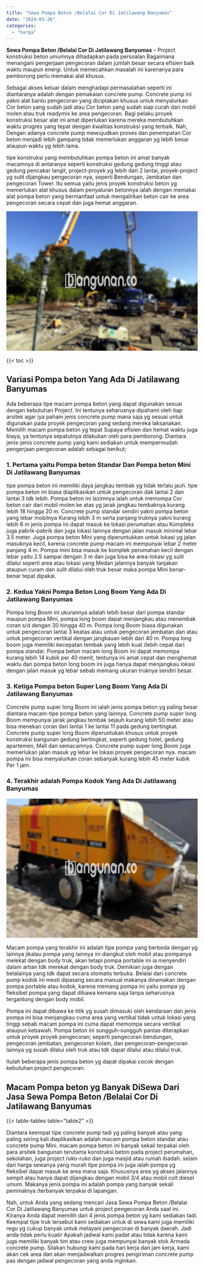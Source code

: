 ```yaml
---
title: "Sewa Pompa Beton /Belalai Cor Di Jatilawang Banyumas"
date: "2024-03-26"
categories: 
  - "harga"
---
```


**Sewa Pompa Beton /Belalai Cor Di Jatilawang Banyumas** – Project konstruksi beton umumnya dihadapkan pada persoalan Bagaimana menangani pengerjaan pengecoran dalam jumlah besar secara efisien baik waktu maupun energi. Untuk memecahkan masalah ini karenanya para pemborong perlu memakai alat khusus.

Sebagai akses keluar dalam menghadapi permasalahan seperti ini diantaranya adalah dengan pemakaian concrete pump. Concrete pump ini yakni alat bantu pengecoran yang diciptakan khusus untuk menyalurkan Cor beton yang sudah jadi atau Cor beton yang sudah siap curah dari mobil molen atau truk readymix ke area pengecoran. Bagi pelaku proyek konstruksi besar alat ini amat diperlukan karena mereka membutuhkan waktu progres yang tepat dengan kwalitas konstruksi yang terbaik. Nah, Dengan adanya concrete pump mewujudkan proses dan penempatan Cor beton menjadi lebih gampang tidak memerlukan anggaran yg lebih besar ataupun waktu yg lebih lama.

tipe konstruksi yang membutuhkan pompa beton ini amat banyak macamnya di antaranya seperti konstruksi gedung gedung tinggi atau gedung pencakar langit, project-proyek yg lebih dari 2 lantai, proyek-project yg sulit dijangkau pengecoran nya, seperti Bendungan, Jembatan dan pengecoran Tower. Itu semua yaitu jenis proyek konstruksi beton yg memerlukan alat khusus dalam penyaluran betonnya ialah dengan memakai alat pompa beton yang bermanfaat untuk mengalirkan beton cair ke area pengecoran secara cepat dan juga hemat anggaran.

![Sewa Pompa Beton /Belalai Cor Di Jatilawang Banyumas](/images/sewa-concrete-pump-12.png)

{{< toc >}}

## Variasi Pompa beton Yang Ada Di Jatilawang Banyumas

Ada beberapa tipe macam pompa beton yang dapat digunakan sesuai dengan kebutuhan Project. Ini tentunya seharusnya dipahami oleh tiap arsitek agar iya paham jenis concrete pump mana saja yg sesuai untuk digunakan pada proyek pengecoran yang sedang mereka laksanakan. Memilih macam pompa beton yg tepat Supaya efisien dan hemat waktu juga biaya, ya tentunya sepatutnya dilakukan oleh para pemborong. Diantara jenis-jenis concrete pump yang kami sediakan untuk mempermudah pengerjaan pengecoran adalah sebagai berikut;

### 1\. Pertama yaitu Pompa beton Standar Dan Pompa beton Mini Di Jatilawang Banyumas

tipe pompa beton ini memiliki daya jangkau tembak yg tidak terlalu jauh. tipe pompa beton ini biasa diaplikasikan untuk pengecoran dak lantai 2 dan lantai 3 tdk lebih. Pompa beton ini lazimnya ialah untuk memompa Cor beton cair dari mobil molen ke atas yg jarak jangkau tembaknya kurang lebih 18 hingga 20 m. Concrete pump standar sendiri yakni pompa beton yang lebar mobilnya Kurang lebih 3 m serta panjang truknya yakni kurang lebih 6 m jenis pompa ini dapat masuk ke lokasi perumahan atau Kompleks juga pabrik-pabrik dan juga lokasi lainnya dengan jalan masuk minimal lebar 3.5 meter. Juga pompa beton Mini yang diperuntukkan untuk lokasi yg jalan masuknya kecil, karena concrete pump macam ini mempunyai lebar 2 meter panjang 4 m. Pompa mini bisa masuk ke komplek perumahan kecil dengan lebar yaitu 2.5 sampai dengan 3 m dan juga bisa ke area-lokasi yg sulit dilalui seperti area atau lokasi yang Medan jalannya banyak tanjakan ataupun curam dan sulit dilalui oleh truk besar maka pompa Mini benar-benar tepat dipakai.

### 2\. Kedua Yakni Pompa Beton Long Boom Yang Ada Di Jatilawang Banyumas

Pompa long Boom ini ukurannya adalah lebih besar dari pompa standar maupun pompa Mini, pompa long boom dapat menjangkau atau menembak coran s/d dengan 30 hingga 40 m. Pompa long Boom biasa digunakan untuk pengecoran lantai 3 keatas atau untuk pengecoran jembatan dan atau untuk pengecoran vertikal dengan jangkauan lebih dari 40 m. Pompa long boom juga memiliki kecepatan tembak yang lebih kuat /lebih cepat dari pompa standar. Pompa beton macam long Boom ini dapat memompa kurang lebih 14 kubik per 40 menit, tentunya ini amat cepat dan menghemat waktu dan pompa beton long boom ini juga hanya dapat menjangkau lokasi dengan jalan masuk yg lebar sebab memang ukuran truknya sendiri besar.

### 3\. Ketiga Pompa beton Super Long Boom Yang Ada Di Jatilawang Banyumas

Concrete pump super long Boom ini ialah jenis pompa beton yg paling besar diantara macam-tipe pompa beton yang lainnya. Concrete pump super long Boom mempunyai jarak jangkau tembak sejauh kurang lebih 50 meter atau bisa menekan coran dari lantai 1 ke lantai 11 pada gedung bertingkat. Concrete pump super long Boom diperuntukan khusus untuk proyek konstruksi bangunan gedung bertingkat, seperti gedung hotel, gedung apartemen, Mall dan semacamnya. Concrete pump super long Boom juga memerlukan jalan masuk yg lebar ke lokasi proyek pengecoran nya. macam pompa ini bisa menyalurkan coran sebanyak kurang lebih 45 meter kubik Per 1 jam.

### 4\. Terakhir adalah Pompa Kodok Yang Ada Di Jatilawang Banyumas

![Sewa Pompa Beton /Belalai Cor Di Jatilawang Banyumas](/images/sewa-concrete-pump-30.png)

Macam pompa yang terakhir ini adalah tipe pompa yang berbeda dengan yg lainnya jikalau pompa yang lainnya ini diangkut oleh mobil atau pompanya melekat dengan body truk, akan tetapi pompa portable ini ia menyendiri dalam artian tdk merekat dengan body truk. Demikian juga dengan belalainya yang tdk dapat secara otomatis terbuka. Belalai dari concrete pump kodok ini mesti dipasang secara manual makanya dinamakan dengan pompa portable atau kodok, karena memang pompa ini yaitu pompa yg fleksibel pompa yang dapat dibawa kemana saja tanpa seharusnya tergantung dengan body mobil.

Pompa ini dapat dibawa ke titik yg susah dimasuki oleh kendaraan dan jenis pompa ini bisa menjangkau cuma area yang vertikal tidak untuk lokasi yang tinggi sebab macam pompa ini cuma dapat memompa secara vertikal ataupun kebawah. Pompa beton ini sungguh-sungguh pantas diterapkan untuk proyek proyek pengecoran; seperti pengecoran bendungan, pengecoran jembatan, pengecoran kolam, dan pengecoran-pengecoran lainnya yg susah dilalui oleh truk atau tdk dapat dilalui atau dilalui truk.

Itulah beberapa jenis pompa beton yg dapat dipakai cocok dengan kebutuhan project pengecoran.

## Macam Pompa beton yg Banyak DiSewa Dari Jasa Sewa Pompa Beton /Belalai Cor Di Jatilawang Banyumas

{{< table-tables table="table2" >}}

Diantara keempat tipe concrete pump tadi yg paling banyak atau yang paling sering kali diaplikasikan adalah macam pompa beton standar atau concrete pump Mini. macam pompa beton ini banyak sekali terpakai oleh para arsitek bangunan terutama konstruksi beton pada project perumahan, sekolahan, juga project ruko-ruko dan juga masjid atau rumah ibadah. selain dari harga sewanya yang murah tipe pompa ini juga ialah pompa yg fleksibel dapat masuk ke area mana saja. Khususnya area yg akses jalannya sempit atau hanya dapat dijangkau dengan mobil 3/4 atau mobil colt diesel umum. Makanya jenis pompa ini adalah pompa yang banyak sekali peminatnya /terbanyak terpakai di lapangan.

Nah, untuk Anda yang sedang mencari Jasa Sewa Pompa Beton /Belalai Cor Di Jatilawang Banyumas untuk project pengecoran Anda saat ini. Kiranya Anda dapat memilih dari 4 jenis pompa beton yg kami sediakan tadi. Keempat tipe truk tersebut kami sediakan untuk di sewa kami juga memiliki regu yg cukup banyak untuk melayani pengecoran di banyak daerah. Jadi anda tidak perlu kuatir Apakah jadwal kami padat atau tidak karena kami juga memiliki banyak tim atau crew juga mempunyai banyak stok Armada concrete pump. Silakan hubungi kami pada hari kerja dan jam kerja, kami akan cek area dan akan menjadwalkan progres pengiriman concrete pump pas dengan jadwal pengecoran yang anda inginkan.
